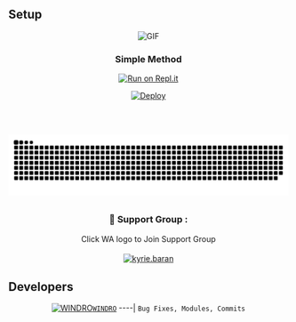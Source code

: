 ## Setup
<div align="center">
  <img src="https://encrypted-tbn0.gstatic.com/images?q=tbn:ANd9GcTj5yRApLK3j0CkgJHUsFbbH3cT9fiz3GApUQ&usqp=CAU.jp" alt="GIF" width="350" height="250"/>
</p>

### Simple Method
  
[![Run on Repl.it](https://www.linkpicture.com/q/Untitled-3_10.jpg)](https://replit.com/@WINDROYT/NARUTO-QR?v=1)

[![Deploy](https://www.linkpicture.com/q/heroku.jpg)](https://heroku.com/deploy?template=https://github.com/wvfx-windro/Naruto.git)
     </div>
<br>
<br >
 
<div align="center">

 [![Run on Repl.it](https://github.com/Platane/snk/raw/output/github-contribution-grid-snake.svg)](https://bit.ly/2XqQKMU)
 
 <div align="left">
  
  ##
  <h3 align="center">📢 Support Group :</h3>
<p align="center">
Click WA logo to Join Support Group 
    <br>
<br>
  <a href="https://chat.whatsapp.com/ILqoYaUWpbhHvcf9ZoSslu" target="blank"><img align="center" src="https://www.linkpicture.com/q/image-removebg-preview-9_2.png" alt="kyrie.baran" height="200" width="300" /></a>
</p>

   ## Developers
  <div align="center">
  
   [![WINDRO](https://i.imgur.com/snKWQib.jpg)](https://github.com/wvfx-windro)[`WINDRO`](https://imgur.com/FufgKus)
----|
   `Bug Fixes, Modules, Commits`

